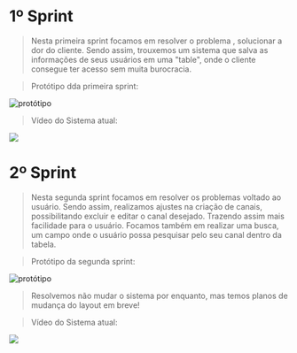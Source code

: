 # 1º Sprint
> Nesta primeira sprint focamos em resolver o problema , solucionar a dor do cliente. Sendo assim, trouxemos um sistema que salva as informações de seus usuários em uma "table", onde o cliente consegue ter acesso sem muita burocracia. 

> Protótipo dda primeira sprint:

 <img src = "https://github.com/TechForce-ADS/Projeto_API_TrackCash/blob/main/imagens/prototipo/Visualizar%20canais.jpg" alt="protótipo" >

 > Vídeo do Sistema atual: 

 <p align="">
  <img src="https://github.com/TechForce-ADS/Projeto_API_TrackCash/blob/main/imagens/prototipo/API.gif">
</p>
 

# 2º Sprint
> Nesta segunda sprint focamos em resolver os problemas voltado ao usuário. Sendo assim, realizamos ajustes na criação de canais, possibilitando excluir e editar o canal desejado. Trazendo assim mais facilidade para o usuário. Focamos também em realizar uma busca, um campo onde o usuário possa pesquisar pelo seu canal dentro da tabela. 

> Protótipo da segunda sprint:

 <img src = "https://github.com/TechForce-ADS/Projeto_API_TrackCash/blob/main/imagens/prototipo/Visualizar%20canais.jpg" alt="protótipo" >

 > Resolvemos não mudar o sistema por enquanto, mas temos planos de mudança do layout em breve!

 > Vídeo do Sistema atual: 

 <p align="">
  <img src="https://github.com/TechForce-ADS/Projeto_API_TrackCash/blob/main/imagens/prototipo/Api2ºSEM-Video.gif">
</p>
 

 

